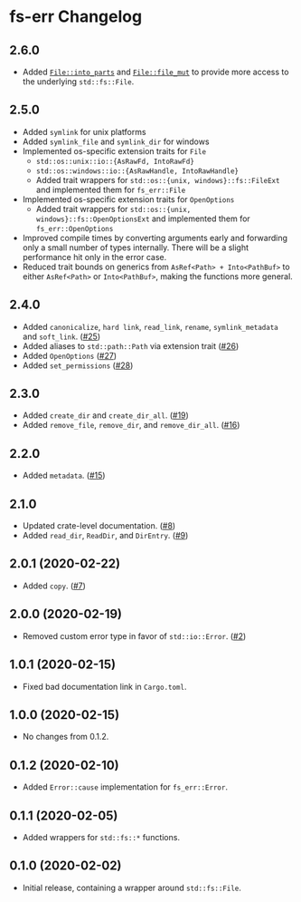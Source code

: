 # fs-err Changelog

## 2.6.0

* Added [`File::into_parts`](https://docs.rs/fs-err/2.6.0/fs_err/struct.File.html#method.into_parts) and [`File::file_mut`](https://docs.rs/fs-err/2.6.0/fs_err/struct.File.html#method.file_mut) to provide more access to the underlying `std::fs::File`.

## 2.5.0
* Added `symlink` for unix platforms
* Added `symlink_file` and `symlink_dir` for windows
* Implemented os-specific extension traits for `File`
  - `std::os::unix::io::{AsRawFd, IntoRawFd}`
  - `std::os::windows::io::{AsRawHandle, IntoRawHandle}`
  - Added trait wrappers for `std::os::{unix, windows}::fs::FileExt` and implemented them for `fs_err::File`
* Implemented os-specific extension traits for `OpenOptions`
  - Added trait wrappers for `std::os::{unix, windows}::fs::OpenOptionsExt` and implemented them for `fs_err::OpenOptions`
* Improved compile times by converting arguments early and forwarding only a small number of types internally. There will be a slight performance hit only in the error case.
* Reduced trait bounds on generics from `AsRef<Path> + Into<PathBuf>` to either `AsRef<Path>` or `Into<PathBuf>`, making the functions more general.
  
## 2.4.0
* Added `canonicalize`, `hard link`, `read_link`, `rename`, `symlink_metadata` and `soft_link`. ([#25](https://github.com/andrewhickman/fs-err/pull/25))
* Added aliases to `std::path::Path` via extension trait ([#26](https://github.com/andrewhickman/fs-err/pull/26))
* Added `OpenOptions` ([#27](https://github.com/andrewhickman/fs-err/pull/27))
* Added `set_permissions` ([#28](https://github.com/andrewhickman/fs-err/pull/28))

## 2.3.0
* Added `create_dir` and `create_dir_all`. ([#19](https://github.com/andrewhickman/fs-err/pull/19))
* Added `remove_file`, `remove_dir`, and `remove_dir_all`. ([#16](https://github.com/andrewhickman/fs-err/pull/16))

## 2.2.0
* Added `metadata`. ([#15](https://github.com/andrewhickman/fs-err/pull/15))

## 2.1.0
* Updated crate-level documentation. ([#8](https://github.com/andrewhickman/fs-err/pull/8))
* Added `read_dir`, `ReadDir`, and `DirEntry`. ([#9](https://github.com/andrewhickman/fs-err/pull/9))

## 2.0.1 (2020-02-22)
* Added `copy`. ([#7](https://github.com/andrewhickman/fs-err/pull/7))

## 2.0.0 (2020-02-19)
* Removed custom error type in favor of `std::io::Error`. ([#2](https://github.com/andrewhickman/fs-err/pull/2))

## 1.0.1 (2020-02-15)
* Fixed bad documentation link in `Cargo.toml`.

## 1.0.0 (2020-02-15)
* No changes from 0.1.2.

## 0.1.2 (2020-02-10)
* Added `Error::cause` implementation for `fs_err::Error`.

## 0.1.1 (2020-02-05)
* Added wrappers for `std::fs::*` functions.

## 0.1.0 (2020-02-02)
* Initial release, containing a wrapper around `std::fs::File`.
